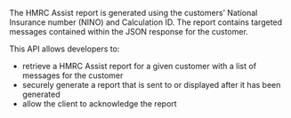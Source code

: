 The HMRC Assist report is generated using the customers’ National Insurance number (NINO) and Calculation ID. The report contains targeted messages contained within the JSON response for the customer.

This API allows developers to:

* retrieve a HMRC Assist report for a given customer with a list of messages for the customer
* securely generate a report that is sent to or displayed after it has been generated
* allow the client to acknowledge the report

